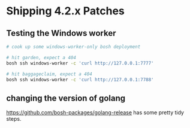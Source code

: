 # Shipping 4.2.x Patches

## Testing the Windows worker

```bash
# cook up some windows-worker-only bosh deployment

# hit garden, expect a 404
bosh ssh windows-worker -c 'curl http://127.0.0.1:7777'

# hit baggageclaim, expect a 404
bosh ssh windows-worker -c 'curl http://127.0.0.1:7788'
```

## changing the version of golang

https://github.com/bosh-packages/golang-release has some pretty tidy steps.
